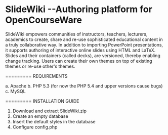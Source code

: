 SlideWiki --Authoring platform for OpenCourseWare
=========
SlideWiki empowers communities of instructors, teachers, lecturers, academics to create, share and re-use sophisticated educational content in a truly collaborative way. In addition to importing PowerPoint presentations, it supports authoring of interactive online slides using HTML and LaTeX. Slides and their containers (called decks), are versioned, thereby enabling change tracking. Users can create their own themes on top of existing themes or re-use other's themes.

=========
REQUIREMENTS

a. Apache
b. PHP 5.3 (for now the PHP 5.4 and upper versions cause bugs)
c. MySQL

=========
INSTALLATION GUIDE

1. Download and extract SlideWiki.zip 
2. Create an empty database
3. Insert the default styles in the database
4. Configure config.php
